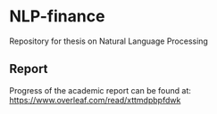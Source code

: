 # NLP-finance
Repository for thesis on Natural Language Processing

## Report 

Progress of the academic report can be found at: https://www.overleaf.com/read/xttmdpbpfdwk